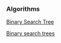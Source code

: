 
### Algorithms

[Binary Search Tree](https://gist.github.com/pocketkk/f7d2ba819b46725229a4)

[Binary search trees](http://waynewbishop.com/swift/binary-search-trees/)
